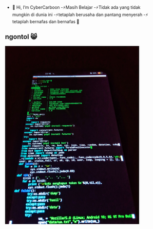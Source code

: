 - 👋 Hi, I’m CyberCarboon
-⚡Masih Belajar
-⚡Tidak ada yang tidak mungkin di dunia ini
-⚡tetaplah berusaha dan pantang menyerah
-⚡ tetaplah bernafas dan bernafas 🗿

## ngontol 😸
 <img src="https://github.com/CyberCarboon/CyberCarboon/blob/main/coding.jpg" width="440" title="Menu" alt="Menu">
</p>
